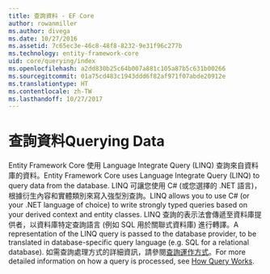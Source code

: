 ```yaml
---
title: 查詢資料 - EF Core
author: rowanmiller
ms.author: divega
ms.date: 10/27/2016
ms.assetid: 7c65ec3e-46c8-48f8-8232-9e31f96c277b
ms.technology: entity-framework-core
uid: core/querying/index
ms.openlocfilehash: a2dd830b25c64b007a881c105a87b5c631b00266
ms.sourcegitcommit: 01a75cd483c1943ddd6f82af971f07abde20912e
ms.translationtype: HT
ms.contentlocale: zh-TW
ms.lasthandoff: 10/27/2017
---
```

# <a name="querying-data"></a><span data-ttu-id="9c6ab-102">查詢資料</span><span class="sxs-lookup"><span data-stu-id="9c6ab-102">Querying Data</span></span>

<span data-ttu-id="9c6ab-103">Entity Framework Core 使用 Language Integrate Query (LINQ) 查詢來自資料庫的資料。</span><span class="sxs-lookup"><span data-stu-id="9c6ab-103">Entity Framework Core uses Language Integrate Query (LINQ) to query data from the database.</span></span> <span data-ttu-id="9c6ab-104">LINQ 可讓您使用 C# (或您選擇的 .NET 語言)，根據衍生內容和實體類別來寫入強型別查詢。</span><span class="sxs-lookup"><span data-stu-id="9c6ab-104">LINQ allows you to use C# (or your .NET language of choice) to write strongly typed queries based on your derived context and entity classes.</span></span> <span data-ttu-id="9c6ab-105">LINQ 查詢的表示法會傳遞至資料庫提供者，以資料庫特定查詢語言 (例如 SQL 用於關聯式資料庫) 進行轉譯。</span><span class="sxs-lookup"><span data-stu-id="9c6ab-105">A representation of the LINQ query is passed to the database provider, to be translated in database-specific query language (e.g. SQL for a relational database).</span></span> <span data-ttu-id="9c6ab-106">如需查詢處理方式的詳細資訊，請參閱[查詢運作方式](overview.md)。</span><span class="sxs-lookup"><span data-stu-id="9c6ab-106">For more detailed information on how a query is processed, see [How Query Works](overview.md).</span></span>
